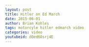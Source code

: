 ```yaml
---
layout: post
title: Hitler on Ed March
date: 2015-06-01
author: Brian Kohles
tags: motorcyle hitler edmarch video
categories: video
youtubeid: dOed6Osrj4E
---
```

